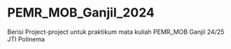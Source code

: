 # PEMR_MOB_Ganjil_2024
Berisi Project-project untuk praktikum mata kuliah PEMR_MOB Ganjil 24/25 JTI Polinema
